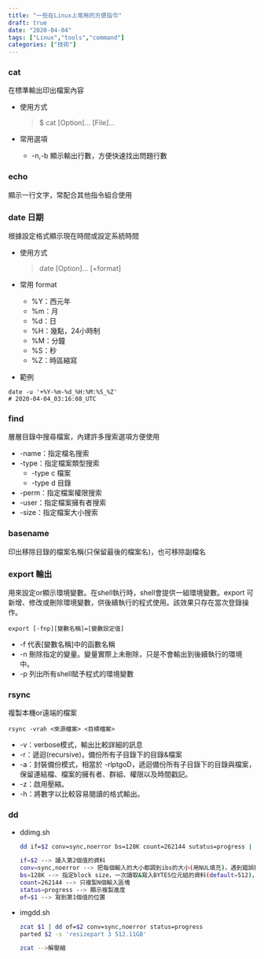 ```yaml
---
title: "一些在Linux上常用的方便指令"
draft: true
date: "2020-04-04"
tags: ["Linux","tools","command"]
categories: ["技術"]
---
```




### cat
在標準輸出印出檔案內容

- 使用方式
    > $ cat [Option]... [File]...

- 常用選項

    - -n,-b
        顯示輸出行數，方便快速找出問題行數

### echo
顯示一行文字，常配合其他指令組合使用

### date 日期
根據設定格式顯示現在時間或設定系統時間

- 使用方式
    > date [Option]... [+format]

- 常用 format
    - %Y：西元年
    - %m：月
    - %d：日
    - %H：幾點，24小時制
    - %M：分鐘
    - %S：秒
    - %Z：時區縮寫

- 範例
```bash=
date -u '+%Y-%m-%d_%H:%M:%S_%Z'
# 2020-04-04_03:16:08_UTC
```

### find
層層目錄中搜尋檔案，內建許多搜索選項方便使用

- -name：指定檔名搜索
- -type：指定檔案類型搜索
    - -type c 檔案
    - -type d 目錄
- -perm：指定檔案權限搜索
- -user：指定檔案擁有者搜索
- -size：指定檔案大小搜索


### basename
印出移除目錄的檔案名稱(只保留最後的檔案名)，也可移除副檔名




### export 輸出
用來設定or顯示環境變數。在shell執行時，shell會提供一組環境變數。export 可新增、修改或刪除環境變數，供後續執行的程式使用。該效果只存在當次登錄操作。
    
```bash=
export [-fnp][變數名稱]=[變數設定值]
```
    
- -f 代表[變數名稱]中的函數名稱
- -n 刪除指定的變量。變量實際上未刪除，只是不會輸出到後續執行的環境中。
- -p 列出所有shell賦予程式的環境變數

### rsync
複製本機or遠端的檔案
```bash=
rsync -vrah <來源檔案> <目標檔案>
```
- -v：verbose模式，輸出比較詳細的訊息
- -r：遞迴(recursive)，備份所有子目錄下的目錄&檔案
- -a：封裝備份模式，相當於 -rlptgoD，遞迴備份所有子目錄下的目錄與檔案，保留連結檔、檔案的擁有者、群組、權限以及時間戳記。
- -z：啟用壓縮。
- -h：將數字以比較容易閱讀的格式輸出。

### dd
* ddimg.sh
    ```bash
    dd if=$2 conv=sync,noerror bs=128K count=262144 sutatus=progress | gzip -3c | dd of=$1

    if=$2 --> 讀入第2個值的資料
    conv=sync,noerror --> 把每個輸入的大小都調到ibs的大小(用NUL填充)，遇到錯誤持續處理不暫停
    bs=128K --> 指定block size，一次讀取&寫入BYTES位元組的資料(default=512)，會覆蓋ibs(指定輸入區塊大小)&obs(指定輸出區塊大小)
    count=262144 --> 只複製N個輸入區塊
    status=progress --> 顯示複製進度
    of=$1 --> 寫到第1個值的位置
    ```

* imgdd.sh
    ```bash
    zcat $1 | dd of=$2 conv=sync,noerror status=progress
    parted $2 -s 'resizepart 3 512.11GB'

    zcat -->解壓縮